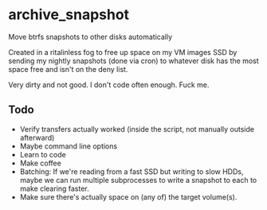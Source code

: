 # archive_snapshot
Move btrfs snapshots to other disks automatically

Created in a ritalinless fog to free up space on my VM images SSD by sending my nightly snapshots (done via cron) to whatever disk has the most space free and isn't on the deny list.

Very dirty and not good. I don't code often enough. Fuck me.

## Todo
* Verify transfers actually worked (inside the script, not manually outside afterward)
* Maybe command line options
* Learn to code
* Make coffee
* Batching: If we're reading from a fast SSD but writing to slow HDDs, maybe we can run multiple subprocesses to write a snapshot to each to make clearing faster.
* Make sure there's actually space on (any of) the target volume(s).
